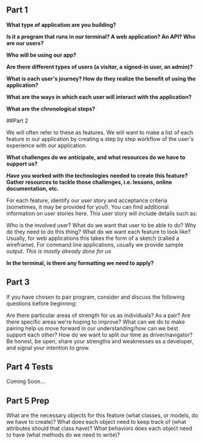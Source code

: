 ## Part 1

**What type of application are you building?**

**Is it a program that runs in our terminal? A web application? An API?
Who are our users?**

**Who will be using our app?**

**Are there different types of users (a visitor, a signed-in user, an admin)?**

**What is each user's journey? How do they realize the benefit of using the application?**

**What are the ways in which each user will interact with the application?**

**What are the chronological steps?**

##Part 2

We will often refer to these as features. We will want to make a list of each feature in our application by creating a step by step workflow of the user's experience with our application.

**What challenges do we anticipate, and what resources do we have to support us?**

**Have you worked with the technologies needed to create this feature?
Gather resources to tackle those challenges, i.e. lessons, online documentation, etc.**

For each feature, identify our user story and acceptance criteria (sometimes, it may be provided for you!). You can find additional information on user stories here. This user story will include details such as:

Who is the involved user?
What do we want that user to be able to do?
Why do they need to do this thing?
What do we want each feature to look like? Usually, for web applications this takes the form of a sketch (called a wireframe). For command line applications, usually we provide sample output.
*This is mostly already done for us*

**In the terminal, is there any formatting we need to apply?**

## Part 3
If you have chosen to pair program, consider and discuss the following questions before beginning:

Are there particular areas of strength for us as individuals? As a pair?
Are there specific areas we're hoping to improve?
What can we do to make pairing help us move forward in our understanding/how can we best support each other?
How do we want to split our time as driver/navigator?
Be honest, be open, share your strengths and weaknesses as a developer, and signal your intention to grow.

## Part 4 Tests

Coming Soon...


## Part 5 Prep
What are the necessary objects for this feature (what classes, or models, do we have to create)?
What does each object need to keep track of (what attributes should that class have)?
What behaviors does each object need to have (what methods do we need to write)?
